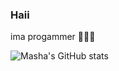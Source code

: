 ### Haii

ima progammer 💙💜💖

![Masha's GitHub stats](https://github-readme-stats.vercel.app/api?username=mashacore&show_icons=true&theme=tokyonight)

